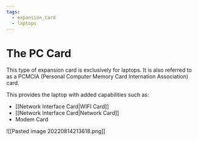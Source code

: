 ```yaml
---
tags:
  - expansion_card
  - laptops
---
```

# The PC Card

This type of expansion card is exclusively for laptops. It is also referred to as a PCMCIA (Personal Computer Memory Card Internation Association) card.

This provides the laptop with added capabilities such as:

- [[Network Interface Card|WIFI Card]]
- [[Network Interface Card|Network Card]]
- Modem Card

![[Pasted image 20220814213618.png]]
